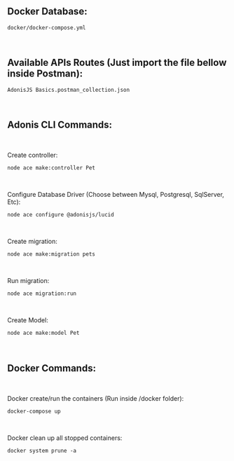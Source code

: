 **Docker Database:**
-----------------
    docker/docker-compose.yml 

</br>

**Available APIs Routes (Just import the file bellow inside Postman):**
-----------------
    AdonisJS Basics.postman_collection.json
</br>

**Adonis CLI Commands**:
-----------------
</br>

Create controller:

    node ace make:controller Pet 
</br>

Configure Database Driver (Choose between Mysql, Postgresql, SqlServer, Etc):

    node ace configure @adonisjs/lucid
</br>

Create migration:

    node ace make:migration pets
</br>

Run migration:

    node ace migration:run
</br>

Create Model:

    node ace make:model Pet
</br>

**Docker Commands:**
-----------------
</br>

Docker create/run the containers (Run inside /docker folder):

    docker-compose up
</br>

Docker clean up all stopped containers:

    docker system prune -a
